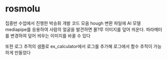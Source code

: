 # rosmolu
집중반 수업에서 진행한 박승휘 개발 코드 모음
hough 변환 파일에 AI 모델 mediapipe를 응용하여 사람의 얼굴을 발견하면 몰?루 이미지를 덮어 씌운다.
파라메터를 변경하여 덮어 씌우는 이미지를 바꿀 수 있다


또한 로그 추적의 샘플로 ex_calculator에서 로그를 추가해 로그에서 함수 추적이 가능하게 만들었다
